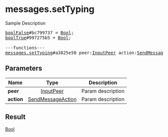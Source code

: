 # messages.setTyping

Sample Description

<pre>
<a href="../constructor/boolFalse.md">boolFalse</a>#bc799737 = <a href="../type/Bool.md">Bool</a>;
<a href="../constructor/boolTrue.md">boolTrue</a>#997275b5 = <a href="../type/Bool.md">Bool</a>;

---functions---
<a href="../method/messages.setTyping.md">messages.setTyping</a>#a3825e50 peer:<a href="../type/InputPeer.md">InputPeer</a> action:<a href="../type/SendMessageAction.md">SendMessageAction</a> = <a href="../type/Bool.md">Bool</a>;
</pre>
## Parameters

| Name | Type | Description |
|------|:----:|-------------|
| **peer** | <a href="../type/InputPeer.md">InputPeer</a> | Param description |
| **action** | <a href="../type/SendMessageAction.md">SendMessageAction</a> | Param description |

## Result

<a href="../type/Bool.md">Bool</a>


